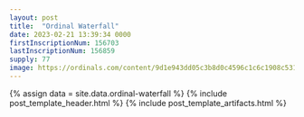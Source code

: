 ```yaml
---
layout: post
title:  "Ordinal Waterfall"
date: 2023-02-21 13:39:34 0000
firstInscriptionNum: 156703
lastInscriptionNum: 156859
supply: 77
image: https://ordinals.com/content/9d1e943dd05c3b8d0c4596c1c6c1908c531db921d45a80d94e36383e17195104i0
---
```

{% assign data = site.data.ordinal-waterfall %}
{% include post_template_header.html %}
{% include post_template_artifacts.html %}